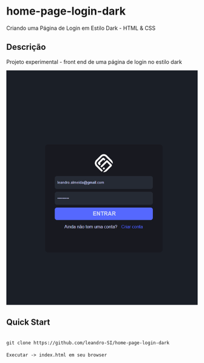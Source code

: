 # home-page-login-dark
Criando uma Página de Login em Estilo Dark - HTML &amp; CSS


## Descrição
Projeto experimental - front end de uma página de login no estilo dark

![Alt Text](images/Screenshot_1.png)

## Quick Start

```

git clone https://github.com/leandro-SI/home-page-login-dark

Executar -> index.html em seu browser

```